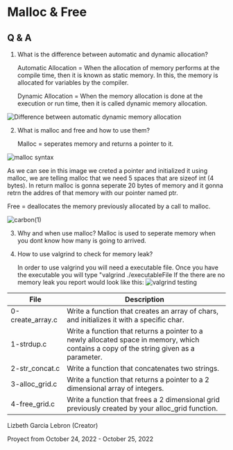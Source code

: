 # Malloc & Free
## Q & A
  1. What is the difference between automatic and dynamic allocation?
  
      Automatic Allocation = When the allocation of memory performs at the compile time, then it is known as static memory. In this, the memory is allocated for variables by the compiler.
  
      Dynamic Allocation = When the memory allocation is done at the execution or run time, then it is called dynamic memory allocation. 
  
![Difference between automatic   dynamic memory allocation](https://user-images.githubusercontent.com/96942307/198846276-2be06ccf-4d00-4335-b14f-ea4277d43ddb.png)

  2. What is malloc and free and how to use them?

      Malloc = seperates memory and returns a pointer to it.
      
![malloc syntax](https://user-images.githubusercontent.com/96942307/198844644-11c33fc3-9b43-4bf7-8338-a3100ac1a0bd.png)
   
   As we can see in this image we creted a pointer and initialized it using malloc, we are telling malloc that we need 5 spaces that are sizeof int (4 bytes). In return malloc is gonna seperate 20 bytes of memory and it gonna retrn the addres of that memory with our pointer named ptr.
      
   Free = deallocates the memory previously allocated by a call to malloc.
      
   ![carbon(1)](https://user-images.githubusercontent.com/96942307/198845877-31f9478f-cdf3-42fd-bc9d-9d4ce0c0083a.png)

  3. Why and when use malloc?
      Malloc is used to seperate memory when you dont know how many is going to arrived.
  
  4. How to use valgrind to check for memory leak?

      In order to use valgrind you will need a executable file. Once you have the executable you will type "valgrind ./executableFile If the there are no memory leak you report would look like this:
  ![valgrind testing](https://user-images.githubusercontent.com/96942307/198844350-7f40139a-614f-42a7-88f6-55e0a0b6e493.png)

| File             | Description                                                                                                                             |
|------------------|-----------------------------------------------------------------------------------------------------------------------------------------|
| 0-create_array.c | Write a function that creates an array of chars, and initializes it with a specific char.                                               |
| 1-strdup.c       | Write a function that returns a pointer to a newly allocated space in memory, which contains a copy of the string given as a parameter. |
| 2-str_concat.c   | Write a function that concatenates two strings.                                                                                         |
| 3-alloc_grid.c   | Write a function that returns a pointer to a 2 dimensional array of integers.                                                           |
| 4-free_grid.c    | Write a function that frees a 2 dimensional grid previously created by your alloc_grid function.                                        |

Lizbeth Garcia Lebron (Creator)

Proyect from October 24, 2022 - October 25, 2022
